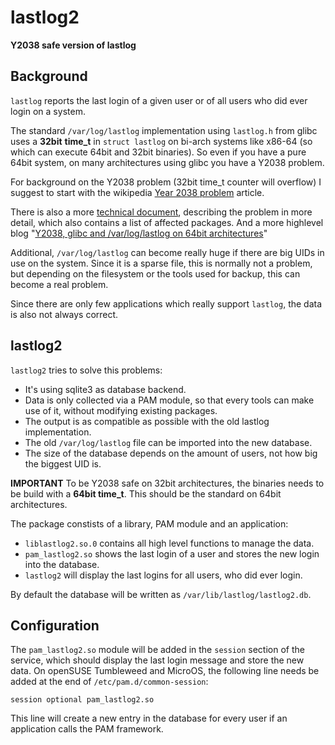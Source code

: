 # lastlog2

**Y2038 safe version of lastlog**

## Background

`lastlog` reports the last login of a given user or of all users who did ever login on a system.

The standard `/var/log/lastlog` implementation using `lastlog.h` from glibc uses a **32bit** **time_t** in `struct lastlog` on bi-arch systems like x86-64 (so which can execute 64bit and 32bit binaries). So even if you have a pure 64bit system, on many architectures using glibc you have a Y2038 problem.

For background on the Y2038 problem (32bit time_t counter will overflow) I suggest to start with the wikipedia [Year 2038 problem](https://en.wikipedia.org/wiki/Year_2038_problem) article.

There is also a more [technical document](https://github.com/thkukuk/utmpx/blob/main/Y2038.md), describing the problem in more detail, which also contains a list of affected packages. And a more highlevel blog "[Y2038, glibc and /var/log/lastlog on 64bit architectures](https://www.thkukuk.de/blog/Y2038_glibc_lastlog_64bit/)"

Additional, `/var/log/lastlog` can become really huge if there are big UIDs in use on the system. Since it is a sparse file, this is normally not a problem, but depending on the filesystem or the tools used for backup, this can become a real problem.

Since there are only few applications which really support `lastlog`, the data is also not always correct.

## lastlog2

`lastlog2` tries to solve this problems:

* It's using sqlite3 as database backend.
* Data is only collected via a PAM module, so that every tools can make use of it, without modifying existing packages.
* The output is as compatible as possible with the old lastlog implementation.
* The old `/var/log/lastlog` file can be imported into the new database.
* The size of the database depends on the amount of users, not how big the biggest UID is.

**IMPORTANT** To be Y2038 safe on 32bit architectures, the binaries needs to be build with a **64bit time_t**. This should be the standard on 64bit architectures.

The package constists of a library, PAM module and an application:

* `liblastlog2.so.0` contains all high level functions to manage the data.
* `pam_lastlog2.so` shows the last login of a user and stores the new login into the database.
* `lastlog2` will display the last logins for all users, who did ever login.

By default the database will be written as `/var/lib/lastlog/lastlog2.db`.

## Configuration

The `pam_lastlog2.so` module will be added in the `session` section of the service, which should display the last login message and store the new data.
On openSUSE Tumbleweed and MicroOS, the following line needs be added at the end of `/etc/pam.d/common-session`:

```
session optional pam_lastlog2.so
```

This line will create a new entry in the database for every user if an application calls the PAM framework.

